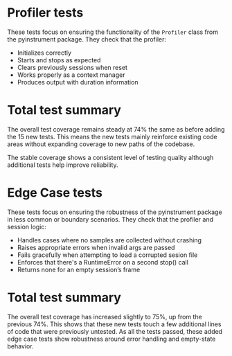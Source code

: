 # Profiler tests
These tests focus on ensuring the functionality of the ```Profiler``` class from the pyinstrument package. They check that the profiler:

- Initializes correctly
- Starts and stops as expected
- Clears previously sessions when reset
- Works properly as a context manager
- Produces output with duration information

# Total test summary
The overall test coverage remains steady at 74% the same as before adding the 15 new tests. This means the new tests mainly reinforce existing code areas without expanding coverage to new paths of the codebase.

The stable coverage shows a consistent level of testing quality although additional tests help improve reliability.


# Edge Case tests
These tests focus on ensuring the robustness of the pyinstrument package in less common or boundary scenarios. They check that the profiler and session logic:

- Handles cases where no samples are collected without crashing
- Raises appropriate errors when invalid args are passed
- Fails gracefully when attempting to load a corrupted sesion file
- Enforces that there's a RuntimeError on a second stop() call
- Returns none for an empty session’s frame

# Total test summary
The overall test coverage has increased slightly to 75%, up from the previous 74%. This shows that these new tests touch a few additional lines of code that were previously untested. As all the tests passed, these added edge case tests show robustness around error handling and empty-state behavior.